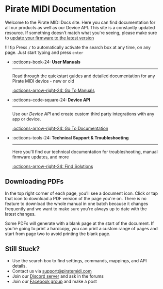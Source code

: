 # Pirate MIDI Documentation

Welcome to the Pirate MIDI Docs site. Here you can find documentation for all our products as well as our Device API. This site is a constantly updated resource. If something doesn't match what you're seeing, please make sure to [update your firmware to the latest version](https://update.piratemidi.com)

!!! tip
    Press `/` to automatically activate the search box at any time, on any page. Just start typing and press `enter`

<div class="grid cards" markdown>

-   :octicons-book-24: __User Manuals__

    ---

    Read through the quickstart guides and detailed documentation
    for any Pirate MIDI device - new or old

    [:octicons-arrow-right-24: Go To Manuals](/manuals)

-   :octicons-code-square-24: __Device API__

    ---

    Use our _Device API_ and create custom third party integrations with any app or device.

    [:octicons-arrow-right-24: Go To Documentation](/device-api)
    
-   :octicons-tools-24: __Technical Support & Troubleshooting__

    ---

    Here you'll find our technical documentation for troubleshooting, manual firmware updates, and more

    [:octicons-arrow-right-24: Find Solutions](/support)

</div>

## Downloading PDFs
In the top right corner of each page, you'll see a document icon. Click or tap that icon to download a PDF version of the page you're on. There is no feature to download the whole manual in one batch because it changes frequently and we want to make sure you're always up to date with the latest changes.

Some PDFs will generate with a blank page at the start of the document. If you're going to print a hardcopy, you can print a custom range of pages and start from page two to avoid printing the blank page. 


## Still Stuck?
- Use the search box to find settings, commands, mappings, and API details.
- Contact us via [support@piratemidi.com](mailto:support@piratemidi.com)
- Join our [Discord server](https://discord.gg/x722K7ksA6) and ask in the forums
- Join our [Facebook group](https://facebook.com/groups/pirate.midi.users) and make a post



